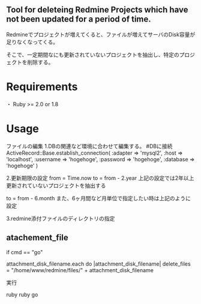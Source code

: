 ## Tool for deleteing Redmine Projects which have not been updated for a period of time.

Redmineでプロジェクトが増えてくると、ファイルが増えてサーバのDisk容量が足りなくなってくる。

そこで、一定期間なにも更新されていないプロジェクトを抽出し、特定のプロジェクトを削除する。


# Requirements
・ Ruby >= 2.0 or 1.8

# Usage
ファイルの編集
1.DBの関連など環境に合わせて編集する。
#DBに接続
ActiveRecord::Base.establish_connection(
            :adapter  => 'mysql2',
            :host     => 'localhost',
            :username => 'hogehoge',
            :password => 'hogehoge',
            :database => 'hogehoge'
)


2.更新期限の設定
from = Time.now
to   = from - 2.year
上記の設定では2年以上更新されていないプロジェクトを抽出する

to   = from - 6.month
また、6ヶ月間など月単位で指定したい時は上記のように設定

3.redmine添付ファイルのディレクトリの指定
## atachement_file ##

if cmd == "go"

  attachment_disk_filename.each do |attachment_disk_filename|
    delete_files = "/home/www/redmine/files/" + attachment_disk_filename   

実行


ruby 
ruby go
  



